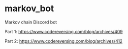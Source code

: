 # markov_bot
Markov chain Discord bot

Part 1: https://www.codereversing.com/blog/archives/409

Part 2: https://www.codereversing.com/blog/archives/412

